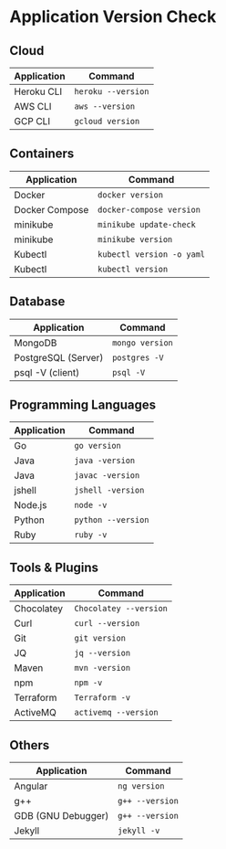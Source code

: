 # Application Version Check

## Cloud

|     Application  |          Command       |
|------------------|------------------------|
|Heroku CLI        |`heroku --version`      |
|AWS CLI           |`aws --version`         |
|GCP CLI           |`gcloud version`        |

## Containers

|     Application  |          Command        |
|------------------|-------------------------|
|Docker            |`docker version`         |
|Docker Compose    |`docker-compose version` |
|minikube          |`minikube update-check`  |
|minikube          |`minikube version`       |
|Kubectl           |`kubectl version -o yaml`|
|Kubectl           |`kubectl version`        |

## Database

|     Application   |          Command      |
|-------------------|-----------------------|
|MongoDB            |`mongo version`        |
|PostgreSQL (Server)|`postgres -V`          |
|psql -V (client)   |`psql -V`              |

## Programming Languages

|     Application  |          Command       |
|------------------|------------------------|
|Go                |`go version`            |
|Java              |`java -version`         |
|Java              |`javac -version`        |
|jshell            |`jshell -version`       |
|Node.js           |`node -v`               |
|Python            |`python --version`      |
|Ruby              |`ruby -v`               |

## Tools & Plugins

|     Application  |          Command       |
|------------------|------------------------|
|Chocolatey        |`Chocolatey --version`  |
|Curl              |`curl --version`        |
|Git               |`git version`           |
|JQ                |`jq --version`          |
|Maven             |`mvn -version`          |
|npm               |`npm -v`                |
|Terraform         |`Terraform -v`          |
|ActiveMQ          |`activemq --version`    |

## Others

|     Application  |          Command       |
|------------------|------------------------|
|Angular           |`ng version`            |
|g++               |`g++ --version`         |
|GDB (GNU Debugger)|`g++ --version`         |
|Jekyll            |`jekyll -v`             |
